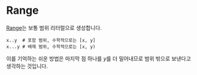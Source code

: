 # Range

[Range](http://crystal-lang.org/api/Range.html)는 보통 범위 리터럴으로 생성합니다.

```crystal
x..y  # 포함 범위, 수학적으로는 [x, y]
x...y # 배제 범위, 수학적으로는 [x, y)
```

이를 기억하는 쉬운 방법은 마지막 점 하나를 *y*를 더 밀어내므로 범위 밖으로 보낸다고 생각하는 것입니다.
